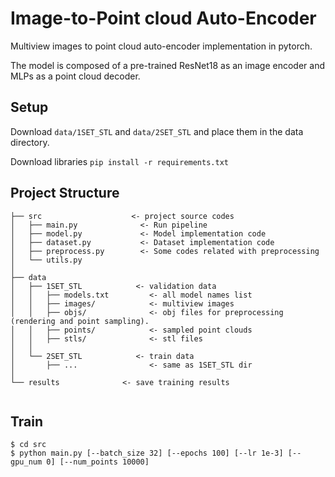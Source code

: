 # Image-to-Point cloud Auto-Encoder
Multiview images to point cloud auto-encoder implementation in pytorch.

The model is composed of a pre-trained ResNet18 as an image encoder and MLPs as a point cloud decoder.

## Setup
Download `data/1SET_STL` and `data/2SET_STL` and place them in the data directory.

Download libraries `pip install -r requirements.txt`

## Project Structure
```
├── src                    <- project source codes
│   ├── main.py              <- Run pipeline
│   ├── model.py             <- Model implementation code
│   ├── dataset.py           <- Dataset implementation code
│   ├── preprocess.py        <- Some codes related with preprocessing
│   └── utils.py
│
├── data
│   ├── 1SET_STL            <- validation data
│   │   ├── models.txt         <- all model names list
│   │   ├── images/            <- multiview images
│   │   ├── objs/              <- obj files for preprocessing (rendering and point sampling).
│   │   ├── points/            <- sampled point clouds
│   │   ├── stls/              <- stl files
│   │
│   └── 2SET_STL            <- train data
│       ├── ...                <- same as 1SET_STL dir   
│        
└── results              <- save training results


```
## Train
```
$ cd src
$ python main.py [--batch_size 32] [--epochs 100] [--lr 1e-3] [--gpu_num 0] [--num_points 10000]
```

